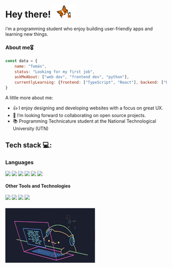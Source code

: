 ### <h1><b>Hey there! </b><img src="hi.gif" width="70"></h1>
i'm a programming student who enjoy building user-friendly apps and learning new things.
### About me🎖️ 

```javascript
const data = {
    name: "Tomás",
    status: "Looking for my first job",
    askMeAbout: ["web dev", "frontend dev", "python"],
    currentlyLearning: {frontend: ["TypeScript", "React"], backend: ["Python", "Java"]}
}
```

<p>A little more about me:</p>

- 👍 I enjoy designing and developing websites with a focus on great UX.
- 🤝 I’m looking forward to collaborating on open source projects.
- 📚 Programming Technicature student at the National Technological University (UTN)
## Tech stack 💻:

### Languages 
<span> 
  <img src="https://img.shields.io/badge/HTML5-E34F26?style=for-the-badge&logo=html5&logoColor=white">
  <img src="https://img.shields.io/badge/CSS3-1572B6?style=for-the-badge&logo=css3&logoColor=white">
  <img src="https://img.shields.io/badge/SASS-hotpink.svg?style=for-the-badge&logo=SASS&logoColor=white">
  <img src="https://img.shields.io/badge/JavaScript-F7DF1E?style=for-the-badge&logo=javascript&logoColor=black">
  <img src="https://img.shields.io/badge/python-3670A0?style=for-the-badge&logo=python&logoColor=ffdd54">
  <img src= "https://img.shields.io/badge/typescript-%23007ACC.svg?style=for-the-badge&logo=typescript&logoColor=white">
  

</span>

<h4> Other Tools and Technologies </h4>
<span>
  <img src="https://img.shields.io/badge/Git-F05032?style=for-the-badge&logo=git&logoColor=white">
  <img src="https://img.shields.io/badge/Notion-%23000000.svg?style=for-the-badge&logo=notion&logoColor=white">
  <img src="https://img.shields.io/badge/Linux%20Mint-87CF3E?style=for-the-badge&logo=Linux%20Mint&logoColor=white">
  <img src="https://img.shields.io/badge/markdown-%23000000.svg?style=for-the-badge&logo=markdown&logoColor=white">
</span>


### <img align="center" top="500" height="170" width="280" alt="GIF" src="https://github.com/SophieNguyen113/SophieNguyen113/blob/main/Sophie%20Nguyen%20-%20CatCat.gif">
  



